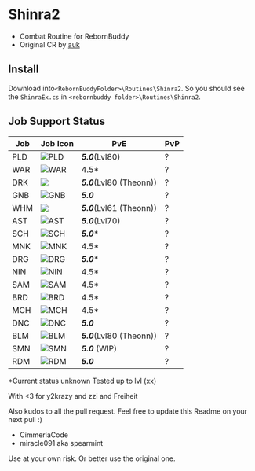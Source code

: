 ﻿# Shinra2

 - Combat Routine for RebornBuddy
 - Original CR by [auk](https://github.com/aukon/Shinra)

## Install

Download into`<RebornBuddyFolder>\Routines\Shinra2`.
So you should see the `ShinraEx.cs`  in `<rebornbuddy folder>\Routines\Shinra2`.

## Job Support Status

|Job|Job Icon|PvE|PvP|
|--|--|--|--|
| PLD | ![PLD](https://i.imgur.com/u627R4Z.png) | ***5.0***(Lvl80) |?|
| WAR | ![WAR](https://i.imgur.com/YYL973s.png) | 4.5* |?|
| DRK | ![](https://i.imgur.com/aoGrDnT.png) | ***5.0***(Lvl80 (Theonn)) |?|
| GNB |![GNB](https://i.imgur.com/yu8gtk8.png) | ***5.0*** |?|
| WHM | ![](https://i.imgur.com/wqK5obw.png) | ***5.0***(Lvl61 (Theonn)) |?|
| AST | ![AST](https://i.imgur.com/9oUCKUm.png) | ***5.0***(Lvl70) |?|
| SCH | ![SCH](https://i.imgur.com/M1WjOO8.png) | ***5.0**** |?|
| MNK | ![MNK](https://i.imgur.com/UBs3T6K.png) | 4.5* |?|
| DRG | ![DRG](https://i.imgur.com/DEoeugi.png) | ***5.0**** |?|
| NIN |![NIN](https://i.imgur.com/Li0uJx2.png) | 4.5* |?|
| SAM |![SAM](https://i.imgur.com/dqdzpVI.png) | 4.5* |?|
| BRD | ![BRD](https://i.imgur.com/jbsqctJ.png) | 4.5* |?|
| MCH | ![MCH](https://i.imgur.com/zr3zWkj.png) | 4.5* |?|
| DNC | ![DNC](https://i.imgur.com/zSbRvhu.png) | ***5.0*** |?|
| BLM | ![BLM](https://i.imgur.com/Ow0iuBQ.png) | ***5.0***(Lvl80 (Theonn)) |?|
| SMN | ![SMN](https://i.imgur.com/W6cu7WL.png) | ***5.0*** (WIP) |?|
| RDM | ![RDM](https://i.imgur.com/zza5SV5.png) | ***5.0*** |?|

*Current status unknown
Tested up to lvl (xx)

With <3 for y2krazy and zzi and Freiheit

Also kudos to all the pull request. Feel free to update this Readme on your next pull :)
 - CimmeriaCode
 - miracle091 aka spearmint

Use at your own risk. Or better use the original one.